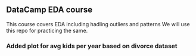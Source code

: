 ## DataCamp EDA course

This course covers EDA including hadling outliers and patterns
We will use this repo for practicing the same.

### Added plot for avg kids per year based on divorce dataset

